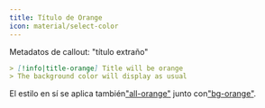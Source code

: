 ```yaml
---
title: Título de Orange
icon: material/select-color
---
```


Metadatos de callout: "título extraño"

```md
> [!info|title-orange] Title will be orange
> The background color will display as usual
```

El estilo en sí se aplica también["all-orange"](../combined-styling/page-8.md)
junto con["bg-orange"](../bg-styling/page-8.md).
